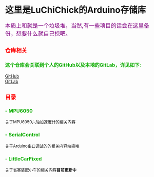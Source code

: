 # 这里是LuChiChick的Arduino存储库
<font color=purple size=4>本质上和就是一个垃圾堆，当然,有一些项目的话会在这里备份，想要什么就自己挖吧。</font>
## <font color=red size=4>仓库相关</font>
### <font color=read size=3> 这个仓库会关联到个人的GitHub以及本地的GitLab，详见如下:</font>
[GitHub](https://github.com/LuChiChick/Arduino)  
[GitLab](http://10.26.26.75/LuChiChick/Arduino)
## <font color=red size=4>目录</font>
### <font color=read size=3> - MPU6050</font>  
<font size=2>关于MPU6050六轴加速度计的相关内容</font>
### <font color=read size=3>- SerialControl</font>  
<font size=2>关于Arduino串口调试的的相关内容~~垃圾堆~~
</font>
### <font color=read size=3>- LittleCarFixed</font>  
<font size=2>关于省赛装配小车的相关内容**目前更新中**
</font>
